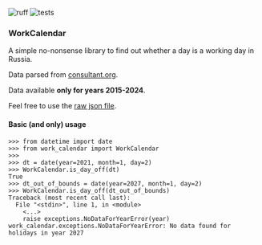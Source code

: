 
![ruff](https://github.com/Polyrom/work-calendar/actions/workflows/linter.yml/badge.svg) ![tests](https://github.com/Polyrom/work-calendar/actions/workflows/tests.yml/badge.svg)

### WorkCalendar

A simple no-nonsense library to find out whether a day is a working day in Russia.

Data parsed from [consultant.org](https://www.consultant.ru).

Data available **only for years 2015-2024**.

Feel free to use the [raw json file](data/total.json).

#### Basic (and only) usage

```
>>> from datetime import date
>>> from work_calendar import WorkCalendar
>>>
>>> dt = date(year=2021, month=1, day=2)
>>> WorkCalendar.is_day_off(dt)
True
>>> dt_out_of_bounds = date(year=2027, month=1, day=2)
>>> WorkCalendar.is_day_off(dt_out_of_bounds)
Traceback (most recent call last):
  File "<stdin>", line 1, in <module>
    <...>
    raise exceptions.NoDataForYearError(year)
work_calendar.exceptions.NoDataForYearError: No data found for holidays in year 2027
```

